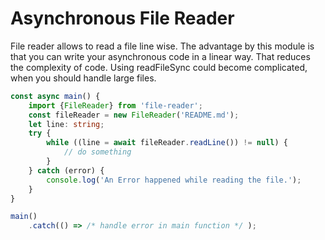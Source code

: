 # Asynchronous File Reader
File reader allows to read a file line wise. The advantage by this module is that you can write your asynchronous code in a linear way. That reduces the complexity of code. Using readFileSync could become complicated, when you should handle large files. 
```typescript
const async main() {
    import {FileReader} from 'file-reader';
    const fileReader = new FileReader('README.md');
    let line: string;
    try {
        while ((line = await fileReader.readLine()) != null) {
            // do something
        } 
    } catch (error) {
        console.log('An Error happened while reading the file.');
    }
}

main()
    .catch(() => /* handle error in main function */ );
```

